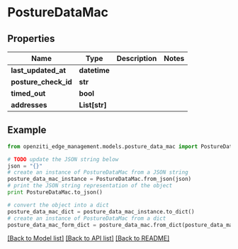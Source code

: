 # PostureDataMac


## Properties
Name | Type | Description | Notes
------------ | ------------- | ------------- | -------------
**last_updated_at** | **datetime** |  | 
**posture_check_id** | **str** |  | 
**timed_out** | **bool** |  | 
**addresses** | **List[str]** |  | 

## Example

```python
from openziti_edge_management.models.posture_data_mac import PostureDataMac

# TODO update the JSON string below
json = "{}"
# create an instance of PostureDataMac from a JSON string
posture_data_mac_instance = PostureDataMac.from_json(json)
# print the JSON string representation of the object
print PostureDataMac.to_json()

# convert the object into a dict
posture_data_mac_dict = posture_data_mac_instance.to_dict()
# create an instance of PostureDataMac from a dict
posture_data_mac_form_dict = posture_data_mac.from_dict(posture_data_mac_dict)
```
[[Back to Model list]](../README.md#documentation-for-models) [[Back to API list]](../README.md#documentation-for-api-endpoints) [[Back to README]](../README.md)


